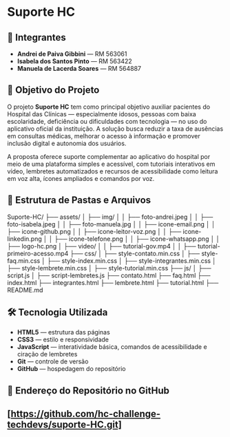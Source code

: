 # Suporte HC

## 👥 Integrantes

- **Andrei de Paiva Gibbini** — RM 563061
- **Isabela dos Santos Pinto** — RM 563422
- **Manuela de Lacerda Soares** — RM 564887

## 🎯 Objetivo do Projeto

O projeto **Suporte HC** tem como principal objetivo auxiliar pacientes do Hospital das Clínicas — especialmente idosos, pessoas com baixa escolaridade, deficiência ou dificuldades com tecnologia — no uso do aplicativo oficial da instituição. A solução busca reduzir a taxa de ausências em consultas médicas, melhorar o acesso à informação e promover inclusão digital e autonomia dos usuários.

A proposta oferece suporte complementar ao aplicativo do hospital por meio de uma plataforma simples e acessível, com tutoriais interativos em vídeo, lembretes automatizados e recursos de acessibilidade como leitura em voz alta, ícones ampliados e comandos por voz.

## 📁 Estrutura de Pastas e Arquivos

Suporte-HC/
├── assets/
│ ├── img/
│ │ ├── foto-andrei.jpeg
│ │ ├── foto-isabela.jpeg
│ │ ├── foto-manuela.jpg
│ │ ├── icone-email.png
│ │ ├── icone-github.png
│ │ ├── icone-leitor-voz.png
│ │ ├── icone-linkedin.png
│ │ ├── icone-telefone.png
│ │ ├── icone-whatsapp.png
│ │ ├── logo-hc.png
│ ├── video/
│ │ ├── tutorial-gov.mp4
│ │ ├── tutorial-primeiro-acesso.mp4
├── css/
│ ├── style-contato.min.css
│ ├── style-faq.min.css
│ ├── style-index.min.css
│ ├── style-integrantes.min.css
│ ├── style-lembrete.min.css
│ ├── style-tutorial.min.css
├── js/
│ ├── script.js
│ ├── script-lembretes.js
├── contato.html
├── faq.html
├── index.html
├── integrantes.html
├── lembrete.html
├── tutorial.html
├── README.md

## 🛠️ Tecnologia Utilizada

- **HTML5** — estrutura das páginas
- **CSS3** — estilo e responsividade
- **JavaScript** — interatividade básica, comandos de acessibilidade e ciração de lembretes
- **Git** — controle de versão
- **GitHub** — hospedagem do repositório

## 🔗 Endereço do Repositório no GitHub

[https://github.com/hc-challenge-techdevs/suporte-HC.git]
---
